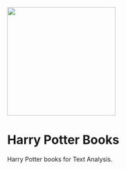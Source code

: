 
<img height='250' src="./data/harrypotter.png">

# Harry Potter Books

Harry Potter books for Text Analysis.


